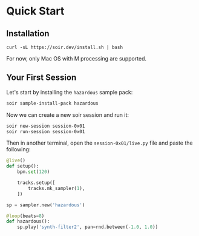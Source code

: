 # Quick Start

## Installation
       
```
curl -sL https://soir.dev/install.sh | bash
```

For now, only Mac OS with M processing are supported.
            
## Your First Session

Let's start by installing the `hazardous` sample pack:

```sh
soir sample-install-pack hazardous
```

Now we can create a new soir session and run it:
    
```sh
soir new-session session-0x01
soir run-session session-0x01
```

Then in another terminal, open the `session-0x01/live.py` file and paste the following:

```python
@live()
def setup():
    bpm.set(120)

    tracks.setup([
        tracks.mk_sampler(1),
    ])

sp = sampler.new('hazardous')

@loop(beats=8)
def hazardous():
    sp.play('synth-filter2', pan=rnd.between(-1.0, 1.0))
```
